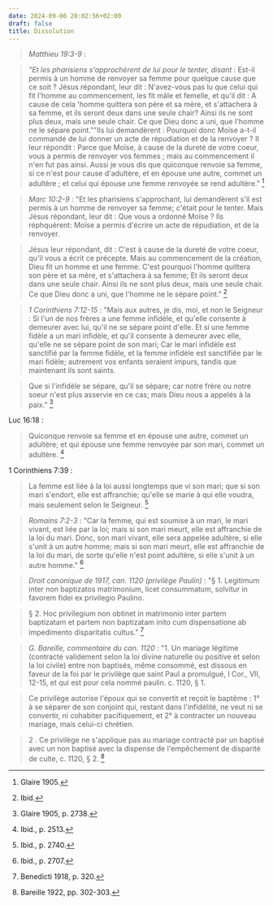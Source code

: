 ```yaml
---
date: 2024-09-06 20:02:56+02:00
draft: false
title: Dissolution
---
```





> *Matthieu 19:3-9* : 

> *"Et les pharisiens s'approchèrent de lui pour le tenter, disant* :  Est-il permis à un homme de renvoyer sa femme pour quelque cause que ce soit ? Jésus répondant, leur dit : N'avez-vous pas lu que celui qui fit l'homme au commencement, les fit mâle et femelle, et qu'il dit : A cause de cela 'homme quittera son père et sa mère, et s'attachera à sa femme, et ils seront deux dans une seule chair? Ainsi ils ne sont plus deux, mais une seule chair. Ce que Dieu donc a uni, que l'homme ne le sépare point.""Ils lui demandèrent : Pourquoi donc Moïse a-t-il commandé de lui donner un acte de répudiation et de la renvoyer ? II leur répondit : Parce que Moïse, à cause de la dureté de votre coeur, vous a permis de renvoyer vos femmes ; mais au commencement il n'en fut pas ainsi. Aussi je vous dis que quiconque renvoie sa femme, si ce n'est pour cause d'adultère, et en épouse une autre, commet un adultère ; et celui qui épouse une femme renvoyée se rend adultère." [^1]

[^1]: Glaire 1905.

> *Marc 10:2-9* : "Et les pharisiens s'approchant, lui demandèrent s'il est permis à un homme de renvoyer sa femme; c'était pour le tenter. Mais Jésus répondant, leur dit : Que vous a ordonné Moïse ? Ils réphquèrent: Moïse a permis d'écrire un acte de répudiation, et de la renvoyer. 

> Jésus leur répondant, dit : C'est à cause de la dureté de votre coeur, qu'il vous a écrit ce précepte. Mais au commencement de la création, Dieu fit un homme et une femme. C'est pourquoi l'homme quittera son père et sa mère, et s'attachera à sa femme; Et ils seront deux dans une seule chair. Ainsi ils ne sont plus deux, mais une seule chair. Ce que Dieu donc a uni, que l'homme ne le sépare point." [^2]

[^2]: Ibid.

> *1 Corinthiens 7:12-15* : "Mais aux autres, je dis, moi, et non le Seigneur : Si l'un de nos frères a une femme infidèle, et qu'elle consente à demeurer avec lui, qu'il ne se sépare point d'elle. Et si une femme fidèle a un mari infidèle, et qu'il consente à demeurer avec elle, qu'elle ne se sépare point de son mari; Car le mari infidèle est sanctifié par la femme fidèle, et la femme infidèle est sanctifiée par le mari fidèle; autrement vos enfants seraient impurs, tandis que maintenant ils sont saints. 

> Que si l'infidèle se sépare, qu'il se sépare; car notre frère ou notre soeur n'est plus asservie en ce cas; mais Dieu nous a appelés à la paix." [^3]

[^3]: Glaire 1905, p. 2738.

Luc 16:18 :

> Quiconque renvoie sa femme et en épouse une autre, commet un adultère; et qui épouse une femme renvoyée par son mari, commet un adultère. [^4]

[^4]: Ibid., p. 2513.

1 Corinthiens 7:39 :

> La femme est liée à la loi aussi longtemps que vi son mari; que si son mari s'endort, elle est affranchie; qu'elle se marie à qui elle voudra, mais seulement selon le Seigneur. [^5]

[^5]: Ibid., p. 2740.

> *Romains 7:2-3* : "Car la femme, qui est soumise à un mari, le mari vivant, est liée par la loi; mais si son mari meurt, elle est affranchie de la loi du mari. Donc, son mari vivant, elle sera appelée adultère, si elle s'unit à un autre homme; mais si son mari meurt, elle est affranchie de la loi du mari, de sorte qu'elle n'est point adultère, si elle s'unit à un autre homme." [^6]

[^6]: Ibid., p. 2707.

> *Droit canonique de 1917, can. 1120 (privilège Paulin)* : "§ 1. Legitimum inter non baptizatos matrimonium, licet consummatum, solvitur in favorem fidei ex privilegio Paulino.

> § 2. Hoc privilegium non obtinet in matrimonio inter partem baptizatam et partem non baptizatam inito cum dispensatione ab impedimento disparitatis cultus." [^7]

[^7]: Benedicti 1918, p. 320.

> *G. Bareille, commentaire du can. 1120* : "1. Un mariage légitime (contracté validement selon la loi divine naturelle ou positive et selon la loi civile) entre non baptisés, même consommé, est dissous en faveur de la foi par le privilège que saint Paul a promulgué, I Cor., VII, 12-15, et qui est pour cela nommé paulin. c. 1120, § 1. 

> Ce privilège autorise l'époux qui se convertit et reçoit le baptême : 1° à se séparer de son conjoint qui, restant dans l'infidélité, ne veut ni se convertir, ni cohabiter pacifiquement, et 2° à contracter un nouveau mariage, mais celui-ci chrétien. 

> 2 . Ce privilège ne s'applique pas au mariage contracté par un baptisé avec un non baptisé avec la dispense de l'empêchement de disparité de culte, c. 1120, § 2. [^8]

[^8]: Bareille 1922, pp. 302-303.
